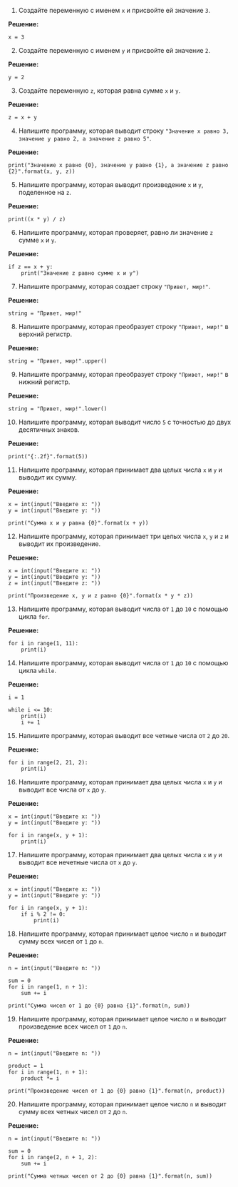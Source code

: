 

1. Создайте переменную с именем `x` и присвойте ей значение `3`.

**Решение:** 

`x = 3`

2. Создайте переменную с именем `y` и присвойте ей значение `2`.

**Решение:**

`y = 2`

3. Создайте переменную `z`, которая равна сумме `x` и `y`.

**Решение:**

`z = x + y`

4. Напишите программу, которая выводит строку `"Значение x равно 3, значение y равно 2, а значение z равно 5"`.

**Решение:**

```
print("Значение x равно {0}, значение y равно {1}, а значение z равно {2}".format(x, y, z))
```

5. Напишите программу, которая выводит произведение `x` и `y`, поделенное на `z`.

**Решение:**

```
print((x * y) / z)
```

6. Напишите программу, которая проверяет, равно ли значение `z` сумме `x` и `y`.

**Решение:**

```
if z == x + y:
    print("Значение z равно сумме x и y")
```

7. Напишите программу, которая создает строку `"Привет, мир!"`.

**Решение:**

`string = "Привет, мир!"`

8. Напишите программу, которая преобразует строку `"Привет, мир!"` в верхний регистр.

**Решение:**

`string = "Привет, мир!".upper()`

9. Напишите программу, которая преобразует строку `"Привет, мир!"` в нижний регистр.

**Решение:**

`string = "Привет, мир!".lower()`

10. Напишите программу, которая выводит число `5` с точностью до двух десятичных знаков.

**Решение:**

`print("{:.2f}".format(5))`

11. Напишите программу, которая принимает два целых числа `x` и `y` и выводит их сумму.

**Решение:**

```
x = int(input("Введите x: "))
y = int(input("Введите y: "))

print("Сумма x и y равна {0}".format(x + y))
```

12. Напишите программу, которая принимает три целых числа `x`, `y` и `z` и выводит их произведение.

**Решение:**

```
x = int(input("Введите x: "))
y = int(input("Введите y: "))
z = int(input("Введите z: "))

print("Произведение x, y и z равно {0}".format(x * y * z))
```

13. Напишите программу, которая выводит числа от `1` до `10` с помощью цикла `for`.

**Решение:**

```
for i in range(1, 11):
    print(i)
```

14. Напишите программу, которая выводит числа от `1` до `10` с помощью цикла `while`.

**Решение:**

```
i = 1

while i <= 10:
    print(i)
    i += 1
```

15. Напишите программу, которая выводит все четные числа от `2` до `20`.

**Решение:**

```
for i in range(2, 21, 2):
    print(i)
```

16. Напишите программу, которая принимает два целых числа `x` и `y` и выводит все числа от `x` до `y`.

**Решение:**

```
x = int(input("Введите x: "))
y = int(input("Введите y: "))

for i in range(x, y + 1):
    print(i)
```

17. Напишите программу, которая принимает два целых числа `x` и `y` и выводит все нечетные числа от `x` до `y`.

**Решение:**

```
x = int(input("Введите x: "))
y = int(input("Введите y: "))

for i in range(x, y + 1):
    if i % 2 != 0:
        print(i)
```

18. Напишите программу, которая принимает целое число `n` и выводит сумму всех чисел от `1` до `n`.

**Решение:**

```
n = int(input("Введите n: "))

sum = 0
for i in range(1, n + 1):
    sum += i

print("Сумма чисел от 1 до {0} равна {1}".format(n, sum))
```

19. Напишите программу, которая принимает целое число `n` и выводит произведение всех чисел от `1` до `n`.

**Решение:**

```
n = int(input("Введите n: "))

product = 1
for i in range(1, n + 1):
    product *= i

print("Произведение чисел от 1 до {0} равно {1}".format(n, product))
```

20. Напишите программу, которая принимает целое число `n` и выводит сумму всех четных чисел от `2` до `n`.

**Решение:**

```
n = int(input("Введите n: "))

sum = 0
for i in range(2, n + 1, 2):
    sum += i

print("Сумма четных чисел от 2 до {0} равна {1}".format(n, sum))
```